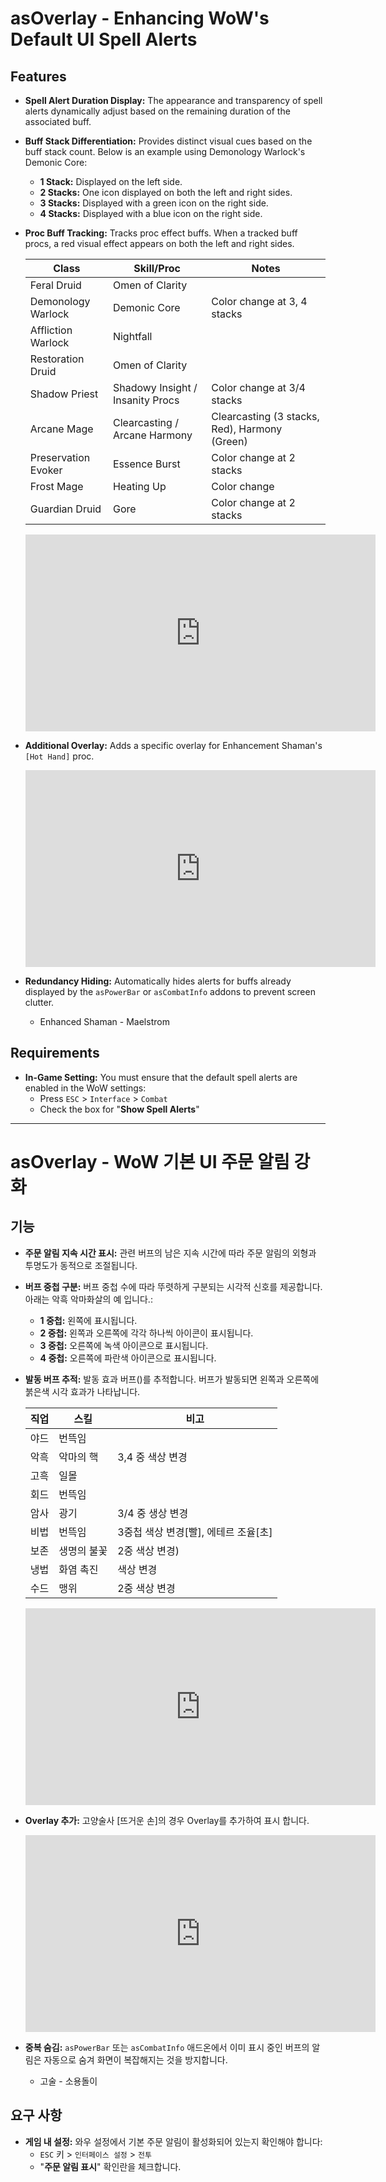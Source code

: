 # asOverlay - Enhancing WoW's Default UI Spell Alerts

## Features

*   **Spell Alert Duration Display:** The appearance and transparency of spell alerts dynamically adjust based on the remaining duration of the associated buff.
*   **Buff Stack Differentiation:** Provides distinct visual cues based on the buff stack count. Below is an example using Demonology Warlock's Demonic Core:
    *   **1 Stack:** Displayed on the left side.
    *   **2 Stacks:** One icon displayed on both the left and right sides.
    *   **3 Stacks:** Displayed with a green icon on the right side.
    *   **4 Stacks:** Displayed with a blue icon on the right side.

*   **Proc Buff Tracking:** Tracks proc effect buffs. When a tracked buff procs, a red visual effect appears on both the left and right sides.

    | Class                 | Skill/Proc                                       | Notes                                         |
    | --------------------- | ------------------------------------------------ | --------------------------------------------- |
    | Feral Druid           | Omen of Clarity                                  |                                               |
    | Demonology Warlock    | Demonic Core                                     | Color change at 3, 4 stacks                   |
    | Affliction Warlock    | Nightfall                                        |                                               |
    | Restoration Druid     | Omen of Clarity                                  |                                               |
    | Shadow Priest         | Shadowy Insight / Insanity Procs                 | Color change at 3/4 stacks                    |
    | Arcane Mage           | Clearcasting / Arcane Harmony                    | Clearcasting (3 stacks, Red), Harmony (Green) |
    | Preservation Evoker | Essence Burst                                    | Color change at 2 stacks                      |
    | Frost Mage            | Heating Up                                       | Color change                                  |
    | Guardian Druid        | Gore                                             | Color change at 2 stacks                      |

    <iframe width="560" height="315" src="https://www.youtube.com/embed/w3U6Xwr-MSY?si=XX8bPLyG-y6ttS-D" title="YouTube video player" frameborder="0" allow="accelerometer; autoplay; clipboard-write; encrypted-media; gyroscope; picture-in-picture; web-share" referrerpolicy="strict-origin-when-cross-origin" allowfullscreen></iframe>

*   **Additional Overlay:** Adds a specific overlay for Enhancement Shaman's `[Hot Hand]` proc.

    <iframe width="560" height="315" src="https://www.youtube.com/embed/pkqvSZPMBLw?si=kWnsbNLDbXC17Lgf" title="YouTube video player" frameborder="0" allow="accelerometer; autoplay; clipboard-write; encrypted-media; gyroscope; picture-in-picture; web-share" referrerpolicy="strict-origin-when-cross-origin" allowfullscreen></iframe>

*   **Redundancy Hiding:** Automatically hides alerts for buffs already displayed by the `asPowerBar` or `asCombatInfo` addons to prevent screen clutter.
    * Enhanced Shaman - Maelstrom

## Requirements

*   **In-Game Setting:** You must ensure that the default spell alerts are enabled in the WoW settings:
    *   Press `ESC` > `Interface` > `Combat`
    *   Check the box for "**Show Spell Alerts**"


---

# asOverlay - WoW 기본 UI 주문 알림 강화

## 기능

*   **주문 알림 지속 시간 표시:** 관련 버프의 남은 지속 시간에 따라 주문 알림의 외형과 투명도가 동적으로 조절됩니다.
*   **버프 중첩 구분:** 버프 중첩 수에 따라 뚜렷하게 구분되는 시각적 신호를 제공합니다. 아래는 악흑 악마화살의 예 입니다.:
    *   **1 중첩:** 왼쪽에 표시됩니다.
    *   **2 중첩:** 왼쪽과 오른쪽에 각각 하나씩 아이콘이 표시됩니다.
    *   **3 중첩:** 오른쪽에 녹색 아이콘으로 표시됩니다.
    *   **4 중첩:** 오른쪽에 파란색 아이콘으로 표시됩니다.

*   **발동 버프 추적:** 발동 효과 버프()를 추적합니다. 버프가 발동되면 왼쪽과 오른쪽에 붉은색 시각 효과가 나타납니다.

    |직업|스킬|비고|
    |---|---|---|
    |야드|번뜩임| |
    |악흑|악마의 핵 |3,4 중 색상 변경|
    |고흑|일몰| |
    |회드|번뜩임| |
    |암사|광기|3/4 중 생상 변경|
    |비법|번뜩임|3중첩 색상 변경[빨], 에테르 조율[초]|
    |보존|생명의 불꽃|2중 색상 변경)|
    |냉법|화염 촉진|색상 변경|
    |수드|맹위 |2중 색상 변경|
    

    <iframe width="560" height="315" src="https://www.youtube.com/embed/w3U6Xwr-MSY?si=XX8bPLyG-y6ttS-D" title="YouTube video player" frameborder="0" allow="accelerometer; autoplay; clipboard-write; encrypted-media; gyroscope; picture-in-picture; web-share" referrerpolicy="strict-origin-when-cross-origin" allowfullscreen></iframe>


*   **Overlay 추가:** 고양술사 [뜨거운 손]의 경우 Overlay를 추가하여 표시 합니다.

    <iframe width="560" height="315" src="https://www.youtube.com/embed/pkqvSZPMBLw?si=kWnsbNLDbXC17Lgf" title="YouTube video player" frameborder="0" allow="accelerometer; autoplay; clipboard-write; encrypted-media; gyroscope; picture-in-picture; web-share" referrerpolicy="strict-origin-when-cross-origin" allowfullscreen></iframe>


*   **중복 숨김:** `asPowerBar` 또는 `asCombatInfo` 애드온에서 이미 표시 중인 버프의 알림은 자동으로 숨겨 화면이 복잡해지는 것을 방지합니다.
    * 고술 - 소용돌이


## 요구 사항

*   **게임 내 설정:** 와우 설정에서 기본 주문 알림이 활성화되어 있는지 확인해야 합니다:
    *   `ESC` 키 > `인터페이스 설정` > `전투`
    *   "**주문 알림 표시**" 확인란을 체크합니다.